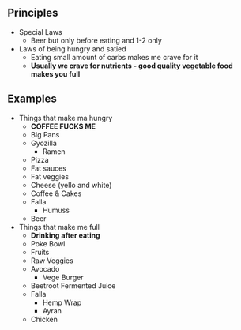 ## Principles

- Special Laws
    - Beer but only before eating and 1-2 only
- Laws of being hungry and satied
	- Eating small amount of carbs makes me crave for it
	- **Usually we crave for nutrients - good quality vegetable food makes you full**

## Examples

- Things that make ma hungry
	- **COFFEE FUCKS ME**
	- Big Pans
	- Gyozilla
		- Ramen
	- Pizza
	- Fat sauces
	- Fat veggies
	- Cheese (yello and white)
	- Coffee & Cakes
	- Falla
		- Humuss
	- Beer
- Things that make me full
	- **Drinking after eating**
	- Poke Bowl
	- Fruits
	- Raw Veggies
	- Avocado 
		- Vege Burger
	- Beetroot Fermented Juice
	- Falla
		- Hemp Wrap
		- Ayran
	- Chicken

